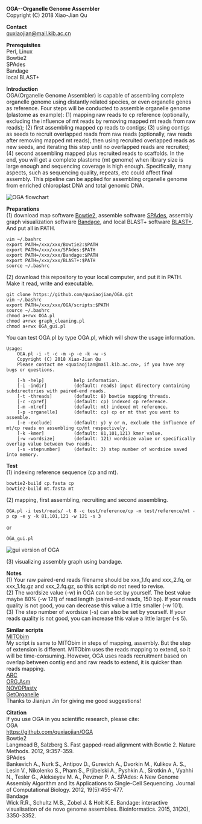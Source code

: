 **OGA--Organelle Genome Assembler**<br />
Copyright (C) 2018 Xiao-Jian Qu<br />

**Contact**<br />
quxiaojian@mail.kib.ac.cn<br />

**Prerequisites**<br />
Perl, Linux<br />
Bowtie2<br />
SPAdes<br />
Bandage<br />
local BLAST+<br />

**Introduction**<br />
OGA(Organelle Genome Assembler) is capable of assembling complete organelle genome using distantly related species, or even organelle genes as reference. Four steps will be conducted to assemble organelle genome (plastome as example): (1) mapping raw reads to cp reference (optionally, excluding the influence of mt reads by removing mapped mt reads from raw reads); (2) first assembling mapped cp reads to contigs; (3) using contigs as seeds to recruit overlapped reads from raw reads (optionally, raw reads after removing mapped mt reads), then using recruited overlapped reads as new seeds, and iterating this step until no overlapped reads are recruited; (4) second assembling mapped plus recruited reads to scaffolds. In the end, you will get a complete plastome (mt genome) when library size is large enough and sequencing coverage is high enough. Specifically, many aspects, such as sequencing quality, repeats, etc could affect final assembly. This pipeline can be applied for assembling organelle genome from enriched chloroplast DNA and total genomic DNA.<br />

![OGA flowchart](https://github.com/quxiaojian/OGA/blob/master/OGA.png)

**Preparations**<br />
(1) download map software [Bowtie2](http://bowtie-bio.sourceforge.net/bowtie2/index.shtml), assemble software [SPAdes](http://cab.spbu.ru/software/spades/), assembly graph visualization software [Bandage](https://github.com/rrwick/Bandage), and local BLAST+ software [BLAST+](https://blast.ncbi.nlm.nih.gov/Blast.cgi?CMD=Web&PAGE_TYPE=BlastDocs&DOC_TYPE=Download). And put all in PATH.<br />
```
vim ~/.bashrc
export PATH=/xxx/xxx/Bowtie2:$PATH
export PATH=/xxx/xxx/SPAdes:$PATH
export PATH=/xxx/xxx/Bandage:$PATH
export PATH=/xxx/xxx/BLAST+:$PATH
source ~/.bashrc
```
(2) download this repository to your local computer, and put it in PATH. Make it read, write and executable.<br />
```
git clone https://github.com/quxiaojian/OGA.git
vim ~/.bashrc
export PATH=/xxx/xxx/OGA/scripts:$PATH
source ~/.bashrc
chmod a+rwx OGA.pl
chmod a+rwx graph_cleaning.pl
chmod a+rwx OGA_gui.pl
```

You can test OGA.pl by type OGA.pl, which will show the usage information.<br />
```
Usage:
    OGA.pl -i -t -c -m -p -e -k -w -s
    Copyright (C) 2018 Xiao-Jian Qu
    Please contact me <quxiaojian@mail.kib.ac.cn>, if you have any bugs or questions.

    [-h -help]           help information.
    [-i -indir]          (default: reads) input directory containing subdirectories with paired-end reads.
    [-t -threads]        (default: 8) bowtie mapping threads.
    [-c -cpref]          (default: cp) indexed cp reference.
    [-m -mtref]          (default: mt) indexed mt reference.
    [-p -organelle]      (default: cp) cp or mt that you want to assemble.
    [-e -exclude]        (default: y) y or n, exclude the influence of mt/cp reads on assembling cp/mt respectively.
    [-k -kmer]           (default: 81,101,121) kmer value.
    [-w -wordsize]       (default: 121) wordsize value or specifically overlap value between two reads.
    [-s -stepnumber]     (default: 3) step number of wordsize saved into memory.
```

**Test**<br />
(1) indexing reference sequence (cp and mt).<br />
```
bowtie2-build cp.fasta cp
bowtie2-build mt.fasta mt
```
(2) mapping, first assembling, recruiting and second assembling.<br />
```
OGA.pl -i test/reads/ -t 8 -c test/reference/cp -m test/reference/mt -p cp -e y -k 81,101,121 -w 121 -s 3
```
or
```
OGA_gui.pl
```
![gui version of OGA](https://github.com/quxiaojian/OGA/blob/master/OGA_gui.png)

(3) visualizing assembly graph using bandage.<br />

**Notes**<br />
(1) Your raw paired-end reads filename should be xxx_1.fq and xxx_2.fq, or xxx_1.fq.gz and xxx_2.fq.gz, so this script do not need to revise.<br />
(2) The wordsize value (-w) in OGA can be set by yourself. The best value maybe 80% (-w 121) of read length (paired-end reads, 150 bp). If your reads quality is not good, you can decrease this value a little smaller (-w 101).<br />
(3) The step number of wordsize (-s) can also be set by yourself. If your reads quality is not good, you can increase this value a little larger (-s 5).

**Similar scripts**<br />
[MITObim](https://github.com/chrishah/MITObim)<br />
My script is same to MITObim in steps of mapping, assembly. But the step of extension is different. MITObim uses the reads mapping to extend, so it will be time-consuming. However, OGA uses reads recruitment based on overlap between contig end and raw reads to extend, it is quicker than reads mapping.<br />
[ARC](https://github.com/ibest/ARC)<br />
[ORG.Asm](https://git.metabarcoding.org/org-asm/org-asm/wikis/home)<br />
[NOVOPlasty](https://github.com/ndierckx/NOVOPlasty)<br />
[GetOrganelle](https://github.com/Kinggerm/GetOrganelle)<br />
Thanks to Jianjun Jin for giving me good suggestions!

**Citation**<br />
If you use OGA in you scientific research, please cite:<br />
OGA<br />
https://github.com/quxiaojian/OGA<br />
Bowtie2<br />
Langmead B, Salzberg S. Fast gapped-read alignment with Bowtie 2. Nature Methods. 2012, 9:357-359.<br />
SPAdes<br />
Bankevich A., Nurk S., Antipov D., Gurevich A., Dvorkin M., Kulikov A. S., Lesin V., Nikolenko S., Pham S., Prjibelski A., Pyshkin A., Sirotkin A., Vyahhi N., Tesler G., Alekseyev M. A., Pevzner P. A. SPAdes: A New Genome Assembly Algorithm and Its Applications to Single-Cell Sequencing. Journal of Computational Biology. 2012, 19(5):455-477.<br />
Bandage<br />
Wick R.R., Schultz M.B., Zobel J. & Holt K.E. Bandage: interactive visualisation of de novo genome assemblies. Bioinformatics. 2015, 31(20), 3350-3352.<br />
